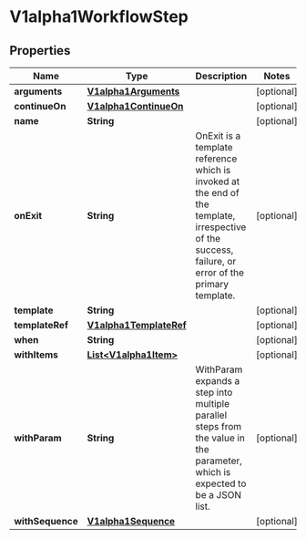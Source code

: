 

# V1alpha1WorkflowStep

## Properties

Name | Type | Description | Notes
------------ | ------------- | ------------- | -------------
**arguments** | [**V1alpha1Arguments**](V1alpha1Arguments.md) |  |  [optional]
**continueOn** | [**V1alpha1ContinueOn**](V1alpha1ContinueOn.md) |  |  [optional]
**name** | **String** |  |  [optional]
**onExit** | **String** | OnExit is a template reference which is invoked at the end of the template, irrespective of the success, failure, or error of the primary template. |  [optional]
**template** | **String** |  |  [optional]
**templateRef** | [**V1alpha1TemplateRef**](V1alpha1TemplateRef.md) |  |  [optional]
**when** | **String** |  |  [optional]
**withItems** | [**List&lt;V1alpha1Item&gt;**](V1alpha1Item.md) |  |  [optional]
**withParam** | **String** | WithParam expands a step into multiple parallel steps from the value in the parameter, which is expected to be a JSON list. |  [optional]
**withSequence** | [**V1alpha1Sequence**](V1alpha1Sequence.md) |  |  [optional]



